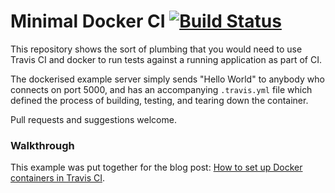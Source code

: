# Minimal Docker CI [![Build Status](https://travis-ci.org/mike42/minimal-docker-ci.svg?branch=master)](https://travis-ci.org/mike42/minimal-docker-ci)

This repository shows the sort of plumbing that you would need to use Travis CI
and docker to run tests against a running application as part of CI.

The dockerised example server simply sends "Hello World" to anybody who connects
on port 5000, and has an accompanying `.travis.yml` file which defined the
process of building, testing, and tearing down the container.

Pull requests and suggestions welcome.

### Walkthrough

This example was put together for the blog post: [How to set up Docker containers in Travis CI](https://mike42.me/blog/how-to-set-up-docker-containers-in-travis-ci).

